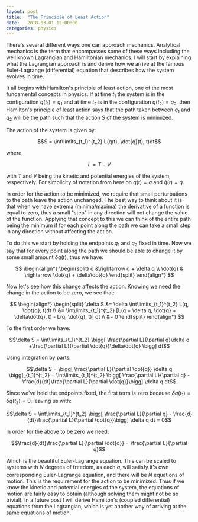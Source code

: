 ```yaml
---
layout: post
title:  "The Principle of Least Action"
date:   2018-03-01 12:00:00
categories: physics
---
```


There's several different ways one can approach mechanics. Analytical mechanics is the term that encompasses some of these ways including the well known Lagrangian and Hamiltonian mechanics. I will start by explaining what the Lagrangian approach is and derive how we arrive at the famous Euler-Lagrange (differential) equation that describes how the system evolves in time.

It all begins with Hamilton's principle of least action, one of the most fundamental concepts in physics. If at time $t_1$ the system is in the configuration $q(t_1) = q_1$ and at time $t_2$ is in the configuration $q(t_2) = q_2$, then Hamilton's principle of least action says that the path taken between $q_1$ and $q_2$ will be the path such that the action $S$ of the system is minimized.

The action of the system is given by:

$$S = \int\limits_{t_1}^{t_2} L(q(t), \dot{q}(t), t)dt$$

where

$$L = T - V$$

with $T$ and $V$ being the kinetic and potential energies of the system, respectively. For simplicity of notation from here on $q(t) = q$ and $\dot{q}(t) = \dot{q}$.

In order for the action to be minimized, we require that small perturbations to the path leave the action unchanged. The best way to think about it is that when we have extrema (minima/maxima) the derivative of a function is equal to zero, thus a small "step" in any direction will not change the value of the function. Applying that concept to this we can think of the entire path being the minimum if for each point along the path we can take a small step in any direction without affecting the action.

To do this we start by holding the endpoints $q_1$ and $q_2$ fixed in time. Now we say that for every point along the path we should be able to change it by some small amount $\delta q(t)$, thus we have:

$$
\begin{align*}
\begin{split}
	q  &\rightarrow q + \delta q \\
	\dot{q} & \rightarrow \dot{q} + \delta\dot{q}
\end{split}
\end{align*}
$$

Now let's see how this change affects the action. Knowing we need the change in the action to be zero, we see that:

$$
\begin{align*}
\begin{split}
	\delta S &= \delta \int\limits_{t_1}^{t_2} L(q, \dot{q}, t)dt \\
	&= \int\limits_{t_1}^{t_2} [L(q + \delta q, \dot{q} + \delta\dot{q}, t) - L(q, \dot{q}, t)] dt \\
	&= 0
\end{split}
\end{align*}
$$

To the first order we have:

$$\delta S = \int\limits_{t_1}^{t_2} \bigg[ \frac{\partial L}{\partial q}\delta q +\frac{\partial L}{\partial \dot{q}}\delta\dot{q} \bigg] dt$$

Using integration by parts:

$$\delta S = \bigg[ \frac{\partial L}{\partial \dot{q}} \delta q \bigg]_{t_1}^{t_2} +  \int\limits_{t_1}^{t_2} \bigg[ \frac{\partial L}{\partial q} - \frac{d}{dt}\frac{\partial L}{\partial \dot{q}}\bigg] \delta q dt$$

Since we've held the endpoints fixed, the first term is zero because $\delta q(t_1) = \delta q(t_2) = 0$, leaving us with:

$$\delta S = \int\limits_{t_1}^{t_2} \bigg[ \frac{\partial L}{\partial q} - \frac{d}{dt}\frac{\partial L}{\partial \dot{q}}\bigg] \delta q dt = 0$$

In order for the above to be zero we need:

$$\frac{d}{dt}\frac{\partial L}{\partial \dot{q}} = \frac{\partial L}{\partial q}$$

Which is the beautiful Euler-Lagrange equation. This can be scaled to systems with $N$ degrees of freedom, as each $q_i$ will satisfy it's own corresponding Euler-Lagrange equation, and there will be $N$ equations of motion. This is the requirement for the action to be minimized. Thus if we know the kinetic and potential energies of the system, the equations of motion are fairly easy to obtain (although solving them might not be so trivial). In a future post I will derive Hamilton's (coupled differential) equations from the Lagrangian, which is yet another way of arriving at the same equations of motion.
